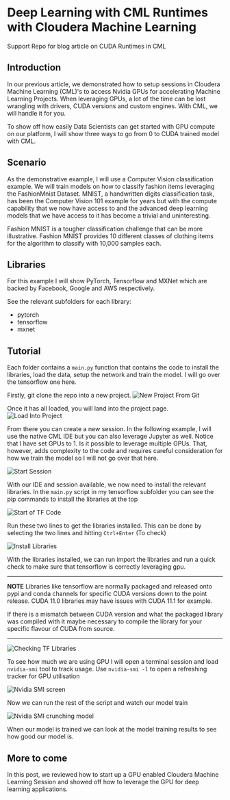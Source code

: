 # Deep Learning with CML Runtimes with Cloudera Machine Learning

Support Repo for blog article on CUDA Runtimes in CML


## Introduction

In our previous article, we demonstrated how to setup sessions in Cloudera Machine Learning (CML)'s to access Nvidia GPUs for accelerating Machine Learning Projects.
When leveraging GPUs, a lot of the time can be lost wrangling with drivers, CUDA versions and custom engines. With CML, we will handle it for you.

To show off how easily Data Scientists can get started with GPU compute on our platform, I will show three ways to go from 0 to CUDA trained model with CML.

## Scenario

As the demonstrative example, I will use a Computer Vision classification example. We will train models on how to classify fashion items leveraging the FashionMnist Dataset. MNIST, a handwritten digits classification task, has been the Computer Vision 101 example for years but with the compute capability that we now have access to and the advanced deep learning models that we have access to it has become a trivial and uninteresting.

Fashion MNIST is a tougher classification challenge that can be more illustrative. Fashion MNIST provides 10 different classes of clothing items for the algorithm to classify with 10,000 samples each.

## Libraries

For this example I will show PyTorch, Tensorflow and MXNet which are backed by Facebook, Google and AWS respectively.

See the relevant subfolders for each library:
- pytorch
- tensorflow
- mxnet

## Tutorial

Each folder contains a `main.py` function that contains the code to install the libraries, load the data, setup the network and train the model. I will go over the tensorflow one here.

Firstly, git clone the repo into a new project.
![New Project From Git](images/NewProjectScreen.png)

Once it has all loaded, you will land into the project page.
![Load Into Project](images/LoadIntoProject.png)

From there you can create a new session. In the following example, I will use the native CML IDE but you can also leverage Jupyter as well. Notice that I have set GPUs to 1. Is it possible to leverage multiple GPUs. That, however, adds complexity to the code and requires careful consideration for how we train the model so I will not go over that here.

![Start Session](images/start_gpu_session.png)

With our IDE and session available, we now need to install the relevant libraries. In the `main.py` script in my tensorflow subfolder you can see the pip commands to install the libraries at the top

![Start of TF Code](images/start_of_tf_code.png)

Run these two lines to get the libraries installed. This can be done by selecting the two lines and hitting `Ctrl+Enter` (To check)

![Install Libraries](images/installing_libs.png)

With the libraries installed, we can run import the libraries and run a quick check to make sure that tensorflow is correctly leveraging gpu.

---
**NOTE** Libraries like tensorflow are normally packaged and released onto pypi and conda channels for specific CUDA versions down to the point release. CUDA 11.0 libraries may have issues with CUDA 11.1 for example. 

If there is a mismatch between CUDA version and what the packaged library was compiled with it maybe necessary to compile the library for your specific flavour of CUDA from source.

---

![Checking TF Libraries](images/tf_library_check.png)

To see how much we are using GPU I will open a terminal session and load `nvidia-smi` tool to track usage. Use `nvidia-smi -l` to open a refreshing tracker for GPU utilisation

![Nvidia SMI screen](images/nvidia-smi_w_initial.png)

Now we can run the rest of the script and watch our model train

<screengrab of model code running>

![Nvidia SMI crunching model](images/nvidia-smi-with-usage.png)

When our model is trained we can look at the model training results to see how good our model is.

<screengrab of model training result>


## More to come

In this post, we reviewed how to start up a GPU enabled Cloudera Machine Learning Session and showed off how to leverage the GPU for deep learning applications. 